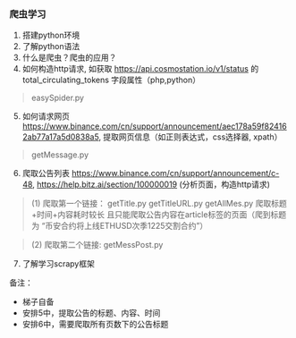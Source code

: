 ### 爬虫学习

1. 搭建python环境
2. 了解python语法
3. 什么是爬虫？爬虫的应用？
4. 如何构造http请求, 如获取 https://api.cosmostation.io/v1/status 的 total_circulating_tokens 字段属性（php,python）
> easySpider.py
5. 如何请求网页 https://www.binance.com/cn/support/announcement/aec178a59f824162ab77a17a5d0838a5, 提取网页信息（如正则表达式，css选择器, xpath）
> getMessage.py
6. 爬取公告列表 https://www.binance.com/cn/support/announcement/c-48, https://help.bitz.ai/section/100000019 (分析页面，构造http请求)
> (1) 爬取第一个链接： 
> getTitle.py getTitleURL.py getAllMes.py
> 爬取标题+时间+内容耗时较长 且只能爬取公告内容在article标签的页面（爬到标题为 “币安合约将上线ETHUSD次季1225交割合约”）

> (2) 爬取第二个链接: 
> getMessPost.py
7. 了解学习scrapy框架

备注：
* 梯子自备
* 安排5中，提取公告的标题、内容、时间
* 安排6中，需要爬取所有页数下的公告标题